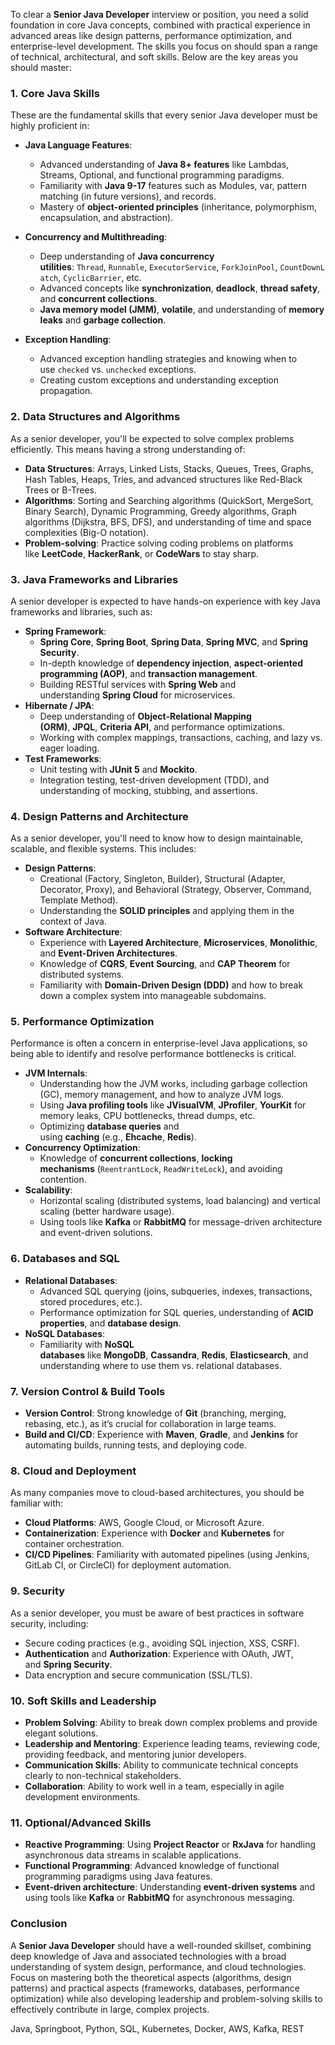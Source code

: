 
To clear a **Senior Java Developer** interview or position, you need a solid foundation in core Java concepts, combined with practical experience in advanced areas like design patterns, performance optimization, and enterprise-level development. The skills you focus on should span a range of technical, architectural, and soft skills. Below are the key areas you should master:

### 1. **Core Java Skills**

These are the fundamental skills that every senior Java developer must be highly proficient in:

- **Java Language Features**:
    
    - Advanced understanding of **Java 8+ features** like Lambdas, Streams, Optional, and functional programming paradigms.
    - Familiarity with **Java 9-17** features such as Modules, var, pattern matching (in future versions), and records.
    - Mastery of **object-oriented principles** (inheritance, polymorphism, encapsulation, and abstraction).
- **Concurrency and Multithreading**:
    
    - Deep understanding of **Java concurrency utilities**: `Thread`, `Runnable`, `ExecutorService`, `ForkJoinPool`, `CountDownLatch`, `CyclicBarrier`, etc.
    - Advanced concepts like **synchronization**, **deadlock**, **thread safety**, and **concurrent collections**.
    - **Java memory model (JMM)**, **volatile**, and understanding of **memory leaks** and **garbage collection**.
- **Exception Handling**:
    
    - Advanced exception handling strategies and knowing when to use `checked` vs. `unchecked` exceptions.
    - Creating custom exceptions and understanding exception propagation.

### 2. **Data Structures and Algorithms**

As a senior developer, you'll be expected to solve complex problems efficiently. This means having a strong understanding of:

- **Data Structures**: Arrays, Linked Lists, Stacks, Queues, Trees, Graphs, Hash Tables, Heaps, Tries, and advanced structures like Red-Black Trees or B-Trees.
- **Algorithms**: Sorting and Searching algorithms (QuickSort, MergeSort, Binary Search), Dynamic Programming, Greedy algorithms, Graph algorithms (Dijkstra, BFS, DFS), and understanding of time and space complexities (Big-O notation).
- **Problem-solving**: Practice solving coding problems on platforms like **LeetCode**, **HackerRank**, or **CodeWars** to stay sharp.

### 3. **Java Frameworks and Libraries**

A senior developer is expected to have hands-on experience with key Java frameworks and libraries, such as:

- **Spring Framework**:
    - **Spring Core**, **Spring Boot**, **Spring Data**, **Spring MVC**, and **Spring Security**.
    - In-depth knowledge of **dependency injection**, **aspect-oriented programming (AOP)**, and **transaction management**.
    - Building RESTful services with **Spring Web** and understanding **Spring Cloud** for microservices.
- **Hibernate / JPA**:
    - Deep understanding of **Object-Relational Mapping (ORM)**, **JPQL**, **Criteria API**, and performance optimizations.
    - Working with complex mappings, transactions, caching, and lazy vs. eager loading.
- **Test Frameworks**:
    - Unit testing with **JUnit 5** and **Mockito**.
    - Integration testing, test-driven development (TDD), and understanding of mocking, stubbing, and assertions.

### 4. **Design Patterns and Architecture**

As a senior developer, you'll need to know how to design maintainable, scalable, and flexible systems. This includes:

- **Design Patterns**:
    - Creational (Factory, Singleton, Builder), Structural (Adapter, Decorator, Proxy), and Behavioral (Strategy, Observer, Command, Template Method).
    - Understanding the **SOLID principles** and applying them in the context of Java.
- **Software Architecture**:
    - Experience with **Layered Architecture**, **Microservices**, **Monolithic**, and **Event-Driven Architectures**.
    - Knowledge of **CQRS**, **Event Sourcing**, and **CAP Theorem** for distributed systems.
    - Familiarity with **Domain-Driven Design (DDD)** and how to break down a complex system into manageable subdomains.

### 5. **Performance Optimization**

Performance is often a concern in enterprise-level Java applications, so being able to identify and resolve performance bottlenecks is critical.

- **JVM Internals**:
    - Understanding how the JVM works, including garbage collection (GC), memory management, and how to analyze JVM logs.
    - Using **Java profiling tools** like **JVisualVM**, **JProfiler**, **YourKit** for memory leaks, CPU bottlenecks, thread dumps, etc.
    - Optimizing **database queries** and using **caching** (e.g., **Ehcache**, **Redis**).
- **Concurrency Optimization**:
    - Knowledge of **concurrent collections**, **locking mechanisms** (`ReentrantLock`, `ReadWriteLock`), and avoiding contention.
- **Scalability**:
    - Horizontal scaling (distributed systems, load balancing) and vertical scaling (better hardware usage).
    - Using tools like **Kafka** or **RabbitMQ** for message-driven architecture and event-driven solutions.

### 6. **Databases and SQL**

- **Relational Databases**:
    - Advanced SQL querying (joins, subqueries, indexes, transactions, stored procedures, etc.).
    - Performance optimization for SQL queries, understanding of **ACID properties**, and **database design**.
- **NoSQL Databases**:
    - Familiarity with **NoSQL databases** like **MongoDB**, **Cassandra**, **Redis**, **Elasticsearch**, and understanding where to use them vs. relational databases.

### 7. **Version Control & Build Tools**

- **Version Control**: Strong knowledge of **Git** (branching, merging, rebasing, etc.), as it’s crucial for collaboration in large teams.
- **Build and CI/CD**: Experience with **Maven**, **Gradle**, and **Jenkins** for automating builds, running tests, and deploying code.

### 8. **Cloud and Deployment**

As many companies move to cloud-based architectures, you should be familiar with:

- **Cloud Platforms**: AWS, Google Cloud, or Microsoft Azure.
- **Containerization**: Experience with **Docker** and **Kubernetes** for container orchestration.
- **CI/CD Pipelines**: Familiarity with automated pipelines (using Jenkins, GitLab CI, or CircleCI) for deployment automation.

### 9. **Security**

As a senior developer, you must be aware of best practices in software security, including:

- Secure coding practices (e.g., avoiding SQL injection, XSS, CSRF).
- **Authentication** and **Authorization**: Experience with OAuth, JWT, and **Spring Security**.
- Data encryption and secure communication (SSL/TLS).

### 10. **Soft Skills and Leadership**

- **Problem Solving**: Ability to break down complex problems and provide elegant solutions.
- **Leadership and Mentoring**: Experience leading teams, reviewing code, providing feedback, and mentoring junior developers.
- **Communication Skills**: Ability to communicate technical concepts clearly to non-technical stakeholders.
- **Collaboration**: Ability to work well in a team, especially in agile development environments.

### 11. **Optional/Advanced Skills**

- **Reactive Programming**: Using **Project Reactor** or **RxJava** for handling asynchronous data streams in scalable applications.
- **Functional Programming**: Advanced knowledge of functional programming paradigms using Java features.
- **Event-driven architecture**: Understanding **event-driven systems** and using tools like **Kafka** or **RabbitMQ** for asynchronous messaging.

### Conclusion

A **Senior Java Developer** should have a well-rounded skillset, combining deep knowledge of Java and associated technologies with a broad understanding of system design, performance, and cloud technologies. Focus on mastering both the theoretical aspects (algorithms, design patterns) and practical aspects (frameworks, databases, performance optimization) while also developing leadership and problem-solving skills to effectively contribute in large, complex projects.


Java, Springboot, Python, SQL, Kubernetes, Docker, AWS, Kafka, REST